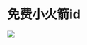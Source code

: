 # 免费小火箭id
[![](https://s.jiesuo.one/s/161de93bedf04034a4b404944ca63929)](https://s.jiesuo.one/s/161de93bedf04034a4b404944ca63929)

